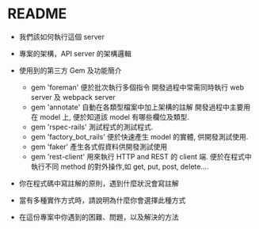 # README

* 我們該如何執行這個 server

* 專案的架構，API server 的架構邏輯
* 使用到的第三方 Gem 及功能簡介
  - gem 'foreman'
    便於批次執行多個指令
    開發過程中常需同時執行 web server 及 webpack server
  - gem 'annotate'
    自動在各類型檔案中加上架構的註解
    開發過程中主要用在 model 上,
    便於知道該 model 有哪些欄位及類型.
  - gem 'rspec-rails'
    測試程式的測試程式.
  - gem 'factory_bot_rails'
    便於快速產生 model 的實體,
    供開發測試使用.
  - gem 'faker'
    產生各式假資料供開發測試使用
  - gem 'rest-client'
    用來執行 HTTP and REST 的 client 端.
    便於在程式中執行不同 method 的對外操作,如 get, put, post, delete....
* 你在程式碼中寫註解的原則，遇到什麼狀況會寫註解
* 當有多種實作方式時，請說明為什麼你會選擇此種方式
* 在這份專案中你遇到的困難、問題，以及解決的方法